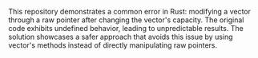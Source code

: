 This repository demonstrates a common error in Rust: modifying a vector through a raw pointer after changing the vector's capacity.  The original code exhibits undefined behavior, leading to unpredictable results. The solution showcases a safer approach that avoids this issue by using vector's methods instead of directly manipulating raw pointers.